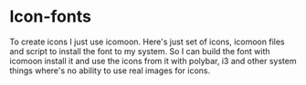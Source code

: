 # Icon-fonts

To create icons I just use icomoon. Here's just set of icons, icomoon files and
script to install the font to my system. So I can build the font with icomoon
install it and use the icons from it with polybar, i3 and other system things where's no ability to use real images for icons.
